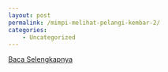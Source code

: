 ```yaml
---
layout: post
permalink: /mimpi-melihat-pelangi-kembar-2/
categories:
    - Uncategorized
---
```


[Baca Selengkapnya](/05)
